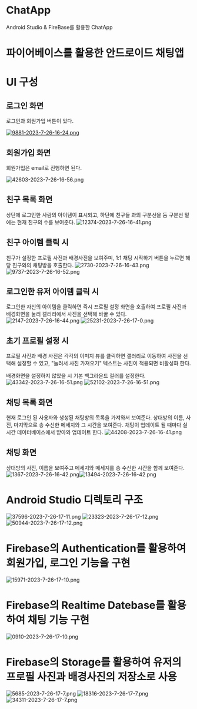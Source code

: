 # ChatApp
Android Studio &amp; FireBase를 활용한 ChatApp
# 파이어베이스를 활용한 안드로이드 채팅앱

# UI 구성
## 로그인 화면

로그인과 회원가입 버튼이 있다.

[![9881-2023-7-26-16-24.png](/files/6959) ](http://kas.ikw.ac.kr/files/6959)

## 회원가입 화면

회원가입은 email로 진행하면 된다.

![42603-2023-7-26-16-56.png](/files/6970) 

## 친구 목록 화면

상단에 로그인한 사람의 아이템이 표시되고, 하단에 친구들 과의 구분선을 둠
구분선 밑에는 현재 친구의 수를 보여준다.
![12374-2023-7-26-16-41.png](/files/6960)

## 친구 아이템 클릭 시 

친구가 설정한 프로필 사진과 배경사진을 보여주며, 1:1 채팅 시작하기 버튼을 누르면 해당 친구와의 채팅방을 호출한다.
![2730-2023-7-26-16-43.png](/files/6964) ![9737-2023-7-26-16-52.png](/files/6968) 

## 로그인한 유저 아이템 클릭 시

로그인한 자신의 아이템을 클릭하면 즉시 프로필 설정 화면을 호출하여 프로필 사진과 배경화면을 눌러 갤러리에서 사진을 선택해 바꿀 수 있다.
![2147-2023-7-26-16-44.png](/files/6965) ![25231-2023-7-26-17-0.png](/files/6971) 

## 초기 프로필 설정 시

프로필 사진과 배경 사진은 각각의 이미지 뷰를 클릭하면 갤러리로 이동하여 사진을 선택해 설정할 수 있고, 
"눌러서 사진 가져오기" 텍스트는 사진이 적용되면 비활성화 한다.

배경화면을 설정하지 않았을 시 기본 백그라운드 컬러를 설정한다.
![43342-2023-7-26-16-51.png](/files/6966) ![52102-2023-7-26-16-51.png](/files/6967) 

## 채팅 목록 화면

현재 로그인 된 사용자와 생성된 채팅방의 목록을 가져와서 보여준다.
상대방의 이름, 사진, 마지막으로 송 수신한 메세지와 그 시간을 보여준다.
채팅이 업데이트 될 때마다 실시간 데이터베이스에서 받아와 업데이트 한다.
 ![44208-2023-7-26-16-41.png](/files/6961) 

## 채팅 화면

상대방의 사진, 이름을 보여주고 메세지와 메세지를 송 수신한 시간을 함께 보여준다.
![1367-2023-7-26-16-42.png](/files/6962)![13494-2023-7-26-16-42.png](/files/6963)


# Android Studio 디렉토리 구조
    
 ![37596-2023-7-26-17-11.png](/files/6979) ![23323-2023-7-26-17-12.png](/files/6980) ![50944-2023-7-26-17-12.png](/files/6981) 
 

# Firebase의 Authentication를 활용하여 회원가입, 로그인 기능을 구현 

![15971-2023-7-26-17-10.png](/files/6978) 

# Firebase의 Realtime Datebase를 활용하여 채팅 기능 구현

![0910-2023-7-26-17-10.png](/files/6977) 

# Firebase의 Storage를 활용하여 유저의 프로필 사진과 배경사진의 저장소로 사용

![5685-2023-7-26-17-7.png](/files/6973) ![18316-2023-7-26-17-7.png](/files/6974) ![34311-2023-7-26-17-7.png](/files/6976) 

